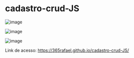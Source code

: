 # cadastro-crud-JS

![image](https://user-images.githubusercontent.com/97065934/165650435-c452bf6c-abc2-4381-b784-b46f8d68de4f.png)

![image](https://user-images.githubusercontent.com/97065934/165650484-9a33c282-082a-47e7-b424-1bcf79f93c2e.png)


![image](https://user-images.githubusercontent.com/97065934/165650571-a52bc294-287b-43a0-bac0-034c09e5447e.png)

Link de acesso: https://365rafael.github.io/cadastro-crud-JS/


